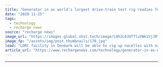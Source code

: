 ```yaml
---
title: "Generator in as world's largest drive-train test rig readies for 2021 switch-on"
date: "2020-11-25"
tags: 
  - technology
  - recharge news
source: "recharge news"
image_url: "https://images-global.nhst.tech/image/L0h2L0JUTTluYWk1VjJRY0lnbExYaTg0aEh3Zml5N2VmalZYZnVCb3M5bz0=/nhst/binary/32e73efba15e7f38bd24a8a4d9944def"
image_fp: "/assets/img/post_thumbnails/170.jpg"
lead: "LORC facility in Denmark will be able to rig up nacelles with nameplates as big as 20MW for highly accelerated life-time testing"
article_url: "https://www.rechargenews.com/technology/generator-in-as-worlds-largest-drive-train-test-rig-readies-for-2021-switch-on/2-1-918376"
---
```


---
